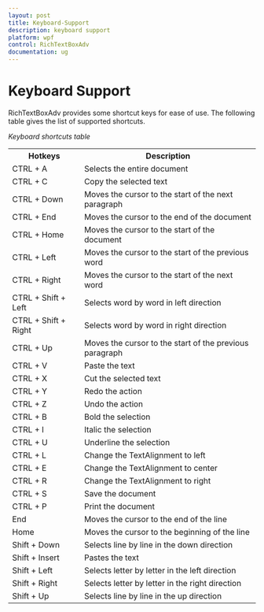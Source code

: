 ```yaml
---
layout: post
title: Keyboard-Support
description: keyboard support
platform: wpf
control: RichTextBoxAdv
documentation: ug
---
```


# Keyboard Support

RichTextBoxAdv provides some shortcut keys for ease of use. The following table gives the list of supported shortcuts. 



_Keyboard shortcuts table_

<table>
<tr>
<th>
Hotkeys</th><th>
Description</th></tr>
<tr>
<td>
CTRL + A</td><td>
Selects the entire document</td></tr>
<tr>
<td>
CTRL + C</td><td>
Copy the selected text</td></tr>
<tr>
<td>
CTRL + Down</td><td>
Moves the cursor to the start of the next paragraph</td></tr>
<tr>
<td>
CTRL + End</td><td>
Moves the cursor to the end of the document</td></tr>
<tr>
<td>
CTRL + Home</td><td>
Moves the cursor to the start of the document</td></tr>
<tr>
<td>
CTRL + Left</td><td>
Moves the cursor to the start of the previous word</td></tr>
<tr>
<td>
CTRL + Right</td><td>
Moves the cursor to the start of the next word</td></tr>
<tr>
<td>
CTRL + Shift + Left</td><td>
Selects word by word in left direction</td></tr>
<tr>
<td>
CTRL + Shift + Right</td><td>
Selects word by word in right direction</td></tr>
<tr>
<td>
CTRL + Up</td><td>
Moves the cursor to the start of the previous paragraph</td></tr>
<tr>
<td>
CTRL + V</td><td>
Paste the text</td></tr>
<tr>
<td>
CTRL + X</td><td>
Cut the selected text</td></tr>
<tr>
<td>
CTRL + Y</td><td>
Redo the action</td></tr>
<tr>
<td>
CTRL + Z</td><td>
Undo the action</td></tr>
<tr>
<td>
CTRL + B</td><td>
Bold the selection</td></tr>
<tr>
<td>
CTRL + I</td><td>
Italic the selection</td></tr>
<tr>
<td>
CTRL + U</td><td>
Underline the selection</td></tr>
<tr>
<td>
CTRL + L </td><td>
Change the TextAlignment to left</td></tr>
<tr>
<td>
CTRL + E</td><td>
Change the TextAlignment to center</td></tr>
<tr>
<td>
CTRL + R</td><td>
Change the TextAlignment to right</td></tr>
<tr>
<td>
CTRL + S</td><td>
Save the document</td></tr>
<tr>
<td>
CTRL + P</td><td>
Print the document</td></tr>
<tr>
<td>
End</td><td>
Moves the cursor to the end of the line</td></tr>
<tr>
<td>
Home</td><td>
Moves the cursor to the beginning of the line</td></tr>
<tr>
<td>
Shift + Down</td><td>
Selects line by line in the down direction</td></tr>
<tr>
<td>
Shift + Insert</td><td>
Pastes the text</td></tr>
<tr>
<td>
Shift + Left</td><td>
Selects letter by letter in the left direction</td></tr>
<tr>
<td>
Shift + Right</td><td>
Selects letter by letter in the right direction</td></tr>
<tr>
<td>
Shift + Up</td><td>
Selects line by line in the up direction</td></tr>
</table>


